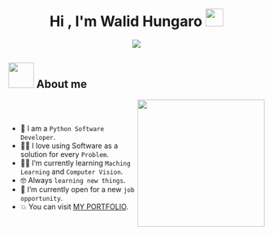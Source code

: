 <h1 align="center">Hi , I'm Walid Hungaro <img src="https://media.giphy.com/media/hvRJCLFzcasrR4ia7z/giphy.gif" width="35"></h1>
<p align="center">
  <a href="https://github.com/DenverCoder1/readme-typing-svg"><img src="https://readme-typing-svg.herokuapp.com?font=Time+New+Roman&color=%23C8BE25&size=25&center=true&vCenter=true&width=600&height=100&lines=Python+Software+Developer"></a>
</p>

## <picture><img src = "https://github.com/7oSkaaa/7oSkaaa/blob/main/Images/about_me.gif?raw=true" width = 50px></picture> About me

<picture> <img align="right" src="https://github.com/7oSkaaa/7oSkaaa/blob/main/Images/Right_Side.gif?raw=true" width = 250px></picture>

<br><br>

- :school: I am a `Python Software Developer`.
- :technologist: I love using Software as a solution for every `Problem`.
- :student: I’m currently learning `Maching Learning` and `Computer Vision`.
- :nerd_face: Always `learning new things`.
- :thinking: I’m currently open for a new `job opportunity`.
- :boom: You can visit [MY PORTFOLIO](https://walidhgr.github.io/portfolio/).
<br>

